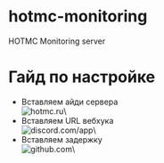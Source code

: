 # hotmc-monitoring
HOTMC Monitoring server

# Гайд по настройке

- Вставляем айди сервера\
![hotmc.ru](https://i.imgur.com/dCddBjT.png)\
- Вставляем URL вебхука\
![discord.com/app](https://i.imgur.com/1b6WD08.png)\
- Вставляем задержку\
![github.com](https://i.imgur.com/9fOycw8.png)\

